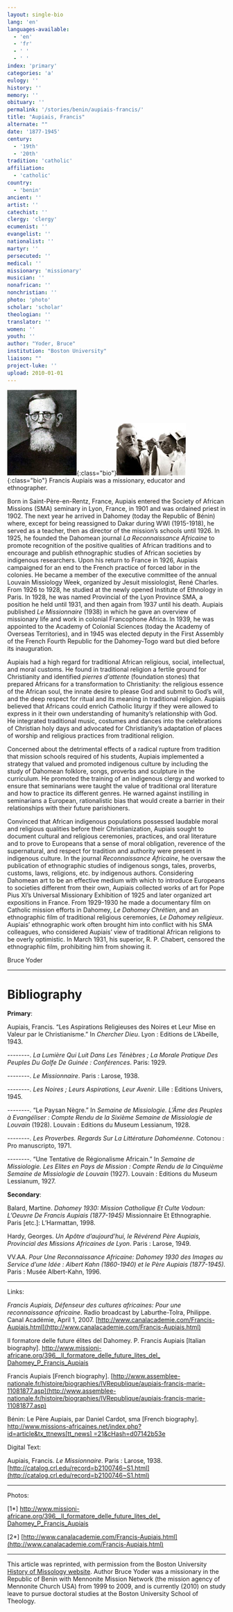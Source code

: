 ```yaml
---
layout: single-bio
lang: 'en'
languages-available:
  - 'en'
  - 'fr'
  - ' '
  - ' '
index: 'primary'
categories: 'a'
eulogy: ''
history: ''
memory: ''
obituary: ''
permalink: '/stories/benin/aupiais-francis/'
title: "Aupiais, Francis"
alternate: ""
date: '1877-1945'
century:
  - '19th'
  - '20th'
tradition: 'catholic'
affiliation:
  - 'catholic'
country:
  - 'benin'
ancient: ''
artist: ''
catechist: ''
clergy: 'clergy'
ecumenist: ''
evangelist: ''
nationalist: ''
martyr: ''
persecuted: ''
medical: ''
missionary: 'missionary'
musician: ''
nonafrican: ''
nonchristian: ''
photo: 'photo'
scholar: 'scholar'
theologian: ''
translator: ''
women: ''
youth: ''
author: "Yoder, Bruce"
institution: "Boston University"
liaison: ""
project-luke: ''
upload: 2010-01-01
---
```


![Francis Aupiais](/images/bio-pics/benin/aupiais-francis/aupiais.jpg){:class="bio"}![Francis Aupiais](/images/bio-pics/benin/aupiais-francis/francis_Aupiais.jpg){:class="bio"} Francis Aupiais was a missionary, educator and ethnographer.

Born in Saint-Père-en-Rentz, France, Aupiais entered the Society of African Missions (SMA) seminary in Lyon, France, in 1901 and was ordained priest in 1902.  The next year he arrived in Dahomey (today the Republic of B&eacute;nin) where, except for being reassigned to Dakar during WWI (1915-1918), he served as a teacher, then as director of the mission’s schools until 1926. In 1925, he founded the Dahomean journal *La Reconnaissance Africaine* to promote recognition of the positive qualities of African traditions and to encourage and publish ethnographic studies of African societies by indigenous researchers.  Upon his return to France in 1926, Aupiais campaigned for an end to the French practice of forced labor in the colonies.  He became a member of the executive committee of the annual Louvain Missiology Week, organized by Jesuit missiologist, René Charles.  From 1926 to 1928, he studied at the newly opened Institute of Ethnology in Paris.  In 1928, he was named Provincial of the Lyon Province SMA, a position he held until 1931, and then again from 1937 until his death.  Aupiais published *Le Missionnaire* (1938) in which he gave an overview of missionary life and work in colonial Francophone Africa.  In 1939, he was appointed to the Academy of Colonial Sciences (today the Academy of Overseas Territories), and in 1945 was elected deputy in the First Assembly of the French Fourth Republic for the Dahomey-Togo ward but died before its inauguration.

Aupiais had a high regard for traditional African religious, social, intellectual, and moral customs. He found in traditional religion a fertile ground for Christianity and identified  *pierres d’attente* (foundation stones) that prepared Africans for a transformation to Christianity: the religious essence of the African soul, the innate desire to please God and submit to God’s will, and the deep respect for ritual and its meaning in traditional religion. Aupiais believed that Africans could enrich Catholic liturgy if they were allowed to express in it their own understanding of humanity’s relationship with God. He integrated traditional music, costumes and dances into the celebrations of Christian holy days and advocated for Christianity’s adaptation of places of worship and religious practices from traditional religion.

Concerned about the detrimental effects of a radical rupture from tradition that mission schools required of his students, Aupiais implemented a strategy that valued and promoted indigenous culture by including the study of Dahomean folklore, songs, proverbs and sculpture in the curriculum. He promoted the training of an indigenous clergy and worked to ensure that seminarians were taught the value of traditional oral literature and how to practice its different genres. He warned against instilling in seminarians a European, rationalistic bias that would create a barrier in their relationships with their future parishioners.

Convinced that African indigenous populations possessed laudable moral and religious qualities before their Christianization, Aupiais sought to document cultural and religious ceremonies, practices, and oral literature and to prove to Europeans that a sense of moral obligation, reverence of the supernatural, and respect for tradition and authority were present in indigenous culture. In the journal *Reconnaissance Africaine*, he oversaw the publication of ethnographic studies of indigenous songs, tales, proverbs, customs, laws, religions, etc. by indigenous authors. Considering Dahomean art to be an effective medium with which to introduce Europeans to societies different from their own, Aupiais collected works of art for Pope Pius XI’s Universal Missionary Exhibition of 1925 and later organized art expositions in France.  From 1929-1930 he made a documentary film on Catholic mission efforts in Dahomey, *Le Dahomey Chrétien*, and an ethnographic film of traditional religious ceremonies, *Le Dahomey religieux*. Aupiais’ ethnographic work often brought him into conflict with his SMA colleagues, who considered Aupiais’ view of traditional African religions to be overly optimistic. In March 1931, his superior, R. P. Chabert, censored the ethnographic film, prohibiting him from showing it.

Bruce Yoder

---

# Bibliography

**Primary**:

Aupiais, Francis. “Les Aspirations Religieuses des Noires et Leur Mise en Valeur par le Christianisme.” In *Chercher Dieu*. Lyon : Editions de L’Abeille, 1943.

--------. *La Lumière Qui Luit Dans Les Ténèbres ; La Morale Pratique Des Peuples Du Golfe De Guinée : Conférences*. Paris: 1929.

--------. *Le Missionnaire*. Paris : Larose, 1938.

--------. *Les Noires ; Leurs Aspirations, Leur Avenir*. Lille : Editions Univers, 1945.

--------. “Le Paysan Nègre.” In *Semaine de Missiologie. L’Âme des Peuples à Evangéliser : Compte Rendu de la Sixième Semaine de Missiologie de Louvain* (1928). Louvain : Editions du Museum Lessianum, 1928.

--------. *Les Proverbes. Regards Sur La Littérature Dahoméenne*. Cotonou : Pro manuscripto, 1971.

--------. “Une Tentative de Régionalisme Africain.” In *Semaine de Missiologie. Les Elites en Pays de Mission : Compte Rendu de la Cinquième Semaine de Missiologie de Louvain* (1927). Louvain : Editions du Museum Lessianum, 1927.

**Secondary**:

Balard, Martine. *Dahomey 1930: Mission Catholique Et Culte Vodoun: L&#8217;Oeuvre De Francis Aupiais (1877-1945)* Missionnaire Et Ethnographie. Paris [etc.]: L&#8217;Harmattan, 1998.

Hardy, Georges. *Un Apôtre d’aujourd’hui, le Révérend Père Aupiais, Provincial des Missions Africaines de Lyon*. Paris : Larose, 1949.

VV.AA. *Pour Une Reconnaissance Africaine: Dahomey 1930 des Images au Service d’une Idée : Albert Kahn (1860-1940) et le Père Aupiais (1877-1945).* Paris : Musée Albert-Kahn, 1996.

---

Links:

*Francis Aupiais,* *Défenseur des cultures africaines: Pour une reconnaissance africaine*. Radio broadcast by Laburthe-Tolra, Philippe. Canal Académie, April 1, 2007. [http://www.canalacademie.com/Francis-Aupiais.html](http://www.canalacademie.com/Francis-Aupiais.html)

Il formatore delle future élites del Dahomey. P. Francis Aupiais [Italian biography]. [http://www.missioni-africane.org/396__Il_formatore_delle_future_lites_del_ Dahomey_P_Francis_Aupiais](http://www.missioni-africane.org/396__Il_formatore_delle_future_lites_del_Dahomey_P_Francis_Aupiais)

Francis Aupiais [French biography]. [http://www.assemblee-nationale.fr/histoire/biographies/IVRepublique/aupiais-francis-marie-11081877.asp](http://www.assemblee-nationale.fr/histoire/biographies/IVRepublique/aupiais-francis-marie-11081877.asp)

Bénin: Le Père Aupiais, par Daniel Cardot, sma [French biography]. [http://www.missions-africaines.net/index.php?id=article&tx_ttnews[tt_news] =21&cHash=d07142b53e](http://www.missions-africaines.net/index.php?id=article&tx_ttnews[tt_news]=21&cHash=d07142b53e)

Digital Text:

Aupiais, Francis. *Le Missionnaire*. Paris : Larose, 1938. [http://catalog.crl.edu/record=b2100746~S1.html](http://catalog.crl.edu/record=b2100746~S1.html)

---

Photos:

[1*] [http://www.missioni-africane.org/396__Il_formatore_delle_future_lites_del_ Dahomey_P_Francis_Aupiais](http://www.missioni-africane.org/396__Il_formatore_delle_future_lites_del_Dahomey_P_Francis_Aupiais)

[2*] [http://www.canalacademie.com/Francis-Aupiais.html](http://www.canalacademie.com/Francis-Aupiais.html)

---

This article was reprinted, with permission from the Boston University [History of Missology website](http://digilib.bu.edu/mission/missionary-biographies/aupiais-francis-1877-1945). Author Bruce Yoder was a missionary in the Republic of Benin with Mennonite Mission Network (the mission agency of Mennonite Church USA) from 1999 to 2009, and is currently (2010) on study leave to pursue doctoral studies at the Boston University School of Theology.
